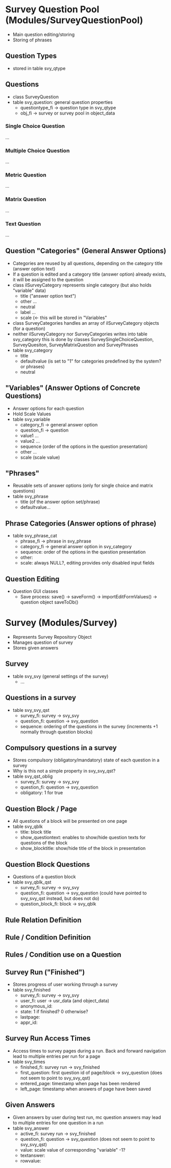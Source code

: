 # Survey Question Pool (Modules/SurveyQuestionPool)
* Main question editing/storing
* Storing of phrases

## Question Types
* stored in table svy_qtype

## Questions
* class SurveyQuestion
* table svy_question: general question properties
  * questiontype_fi -> question type in svy_qtype
  * obj_fi -> survey or survey pool in object_data
  

### Single Choice Question
...

### Multiple Choice Question
...

### Metric Question
...

### Matrix Question
...

### Text Question
...


## Question "Categories" (General Answer Options)
* Categories are reused by all questions, depending on the category title (answer option text)
* If a question is edited and a category title (answer option) already exists, it
  will be assigned to the question
* class ilSurveyCategory represents single category (but also holds "variable" data)
  * title ("answer option text")
  * other ...
  * neutral
  * label ...
  * scale (<- this will be stored in "Variables"
* class SurveyCategories handles an array of ilSurveyCategory objects (for a question)
* neither ilSurveyCategory nor SurveyCategories writes into table svy_category this is done by
  classes SurveySingleChoiceQuestion, SurveyQuesiton, SurveyMatrixQuestion and SurveyPhrases
* table svy_category
  * title
  * defaultvalue (is set to "1" for categories predefined by the system? or phrases)
  * neutral

## "Variables" (Answer Options of Concrete Questions)
* Answer options for each question
* Hold Scale Values
* table svy_variable
  * category_fi -> general answer option
  * question_fi -> question
  * value1 ...
  * value2 ...
  * sequence (order of the options in the question presentation)
  * other ...
  * scale (scale value)

## "Phrases"
* Reusable sets of answer options (only for single choice and matrix questions) 
* table svy_phrase
  * title (of the answer option set/phrase)
  * defaultvalue...
  
## Phrase Categories (Answer options of phrase)
* table svy_phrase_cat
  * phrase_fi -> phrase in svy_phrase
  * category_fi -> general answer option in svy_category
  * sequence: order of the options in the question presentation
  * other:
  * scale: always NULL?, editing provides only disabled input fields

## Question Editing
* Question GUI classes 
  * Save process: save() -> saveForm() -> importEditFormValues() -> question object saveToDb()
  
# Survey (Modules/Survey)
* Represents Survey Repository Object
* Manages question of survey
* Stores given answers

## Survey
* table svy_svy (general settings of the survey)
  * ...

## Questions in a survey
* table svy_svy_qst
  * survey_fi: survey -> svy_svy
  * question_fi: question -> svy_question
  * sequence: ordering of the questions in the survey (increments +1 normally through question blocks)
  
## Compulsory questions in a survey
* Stores compulsory (obligatory/mandatory) state of each question in a survey
* Why is this not a simple property in svy_svy_qst?
* table svy_qst_oblig
  * survey_fi: survey -> svy_svy
  * question_fi: question -> svy_question
  * obligatory: 1 for true
  
## Question Block / Page
* All questions of a block will be presented on one page
* table svy_qblk
  * title: block title
  * show_questiontext: enables to show/hide question texts for questions of the block
  * show_blocktitle: show/hide title of the block in presentation

## Question Block Questions
* Questions of a question block
* table svy_qblk_qst
  * survey_fi: survey -> svy_svy
  * question_fi: question -> svy_question (could have pointed to svy_svy_qst instead, but does not do)
  * question_block_fi: block -> svy_qblk
  
## Rule Relation Definition

## Rule / Condition Definition

## Rules / Condition use on a Question

## Survey Run ("Finished")
* Stores progress of user working through a survey
* table svy_finished
  * survey_fi: survey -> svy_svy
  * user_fi: user -> usr_data (and object_data)
  * anonymous_id:
  * state: 1 if finished? 0 otherwise?
  * lastpage:
  * appr_id:
  
## Survey Run Access Times
* Access times to survey pages during a run. Back and forward navigation lead to multiple entries per run for a page
* table svy_times
  * finished_fi: survey run -> svy_finished
  * first_question: first question id of page/block -> svy_question (does not seem to point to svy_svy_qst)
  * entered_page: timestamp when page has been rendered
  * left_page: timestamp when answers of page have been saved
  
## Given Answers
* Given answers by user during test run, mc question answers may lead to multiple entries for one question in a run
* table svy_answer
  * active_fi: survey run -> svy_finished
  * question_fi: question -> svy_question (does not seem to point to svy_svy_qst)
  * value: scale value of corresponding "variable" -1?
  * textanswer: 
  * rowvalue: 
  